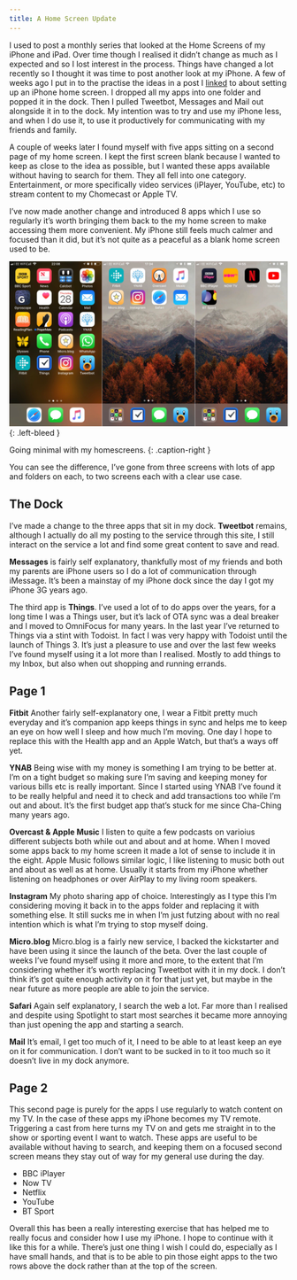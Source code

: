 ```yaml
---
title: A Home Screen Update
---
```

I used to post a monthly series that looked at the Home Screens of my iPhone and iPad. Over time though I realised it didn’t change as much as I expected and so I lost interest in the process. Things have changed a lot recently so I thought it was time to post another look at my iPhone.
A few of weeks ago I put in to the practise the ideas in a post I [linked](http://philbowell.com/2017/beautility-my-ultimate-iphone-setup/) to about setting up an iPhone home screen. I dropped all my apps into one folder and popped it in the dock. Then I pulled Tweetbot, Messages and Mail out alongside it in to the dock. My intention was to try and use my iPhone less, and when I do use it, to use it productively for communicating with my friends and family.

A couple of weeks later I found myself with five apps sitting on a second page of my home screen. I kept the first screen blank because I wanted to keep as close to the idea as possible, but I wanted these apps available without having to search for them. They all fell into one category. Entertainment, or more specifically video services (iPlayer, YouTube, etc) to stream content to my Chomecast or Apple TV.

I’ve now made another change and introduced 8 apps which I use so regularly it’s worth bringing them back to the my home screen to make accessing them more convenient. My iPhone still feels much calmer and focused than it did, but it’s not quite as a peaceful as a blank home screen used to be.

![My homescreen - 2017](/assets/images/homescreen-2017.png)
{: .left-bleed }

Going minimal with my homescreens.
{: .caption-right }

You can see the difference, I’ve gone from three screens with lots of app and folders on each, to two screens each with a clear use case.

## The Dock
I’ve made a change to the three apps that sit in my dock. __Tweetbot__ remains, although I actually do all my posting to the service through this site, I still interact on the service a lot and find some great content to save and read.

__Messages__ is fairly self explanatory, thankfully most of my friends and both my parents are iPhone users so I do a lot of communication through iMessage. It’s been a mainstay of my iPhone dock since the day I got my iPhone 3G years ago.

The third app is __Things__. I’ve used a lot of to do apps over the years, for a long time I was a Things user, but it’s lack of OTA sync was a deal breaker and I moved to OmniFocus for many years. In the last year I’ve returned to Things via a stint with Todoist. In fact I was very happy with Todoist until the launch of Things 3. It’s just a pleasure to use and over the last few weeks I’ve found myself using it a lot more than I realised. Mostly to add things to my Inbox, but also when out shopping and running errands.

## Page 1
__Fitbit__
Another fairly self-explanatory one, I wear a Fitbit pretty much everyday and it’s companion app keeps things in sync and helps me to keep an eye on how well I sleep and how much I’m moving. One day I hope to replace this with the Health app and an Apple Watch, but that’s a ways off yet.

__YNAB__
Being wise with my money is something I am trying to be better at. I’m on a tight budget so making sure I’m saving and keeping money for various bills etc is really important. Since I started using YNAB I’ve found it to be really helpful and need it to check and add transactions too while I’m out and about. It’s the first budget app that’s stuck for me since Cha-Ching many years ago.

__Overcast & Apple Music__
I listen to quite a few podcasts on varioius different subjects both while out and about and at home. When I moved some apps back to my home screen it made a lot of sense to include it in the eight. Apple Music follows similar logic, I like listening to music both out and about as well as at home. Usually it starts from my iPhone whether listening on headphones or over AirPlay to my living room speakers.

__Instagram__
My photo sharing app of choice. Interestingly as I type this I’m considering moving it back in to the apps folder and replacing it with something else. It still sucks me in when I’m just futzing about with no real intention which is what I’m trying to stop myself doing.

__Micro.blog__
Micro.blog is a fairly new service, I backed the kickstarter and have been using it since the launch of the beta. Over the last couple of weeks I’ve found myself using it more and more, to the extent that I’m considering whether it’s worth replacing Tweetbot with it in my dock. I don’t think it’s got quite enough activity on it for that just yet, but maybe in the near future as more people are able to join the service.

__Safari__
Again self explanatory, I search the web a lot. Far more than I realised and despite using Spotlight to start most searches it became more annoying than just opening the app and starting a search.

__Mail__
It’s email, I get too much of it, I need to be able to at least keep an eye on it for communication. I don’t want to be sucked in to it too much so it doesn’t live in my dock anymore.

## Page 2
This second page is purely for the apps I use regularly to watch content on my TV. In the case of these apps my iPhone becomes my TV remote. Triggering a cast from here turns my TV on and gets me straight in to the show or sporting event I want to watch. These apps are useful to be available without having to search, and keeping them on a focused second screen means they stay out of way for my general use during the day.
- BBC iPlayer
- Now TV
- Netflix
- YouTube
- BT Sport

Overall this has been a really interesting exercise that has helped me to really focus and consider how I use my iPhone. I hope to continue with it like this for a while. There’s just one thing I wish I could do, especially as I have small hands, and that is to be able to pin those eight apps to the two rows above the dock rather than at the top of the screen.
